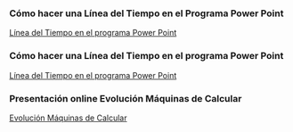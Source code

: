 ### Cómo hacer una Línea del Tiempo en el Programa Power Point  
[Línea del Tiempo en el programa Power Point](https://www.youtube.com/watch?v=zogY9Y-3VhY)

### Cómo hacer una Línea del Tiempo en el programa Power Point  
[Línea del Tiempo en el programa Power Point](https://www.youtube.com/watch?v=mSJZMSXmbtQ)

### Presentación online Evolución Máquinas de Calcular
[Evolución Máquinas de Calcular](https://prezi.com/4ocjf_qo-uxl/origen/?utm_campaign=share&utm_medium=copy)
